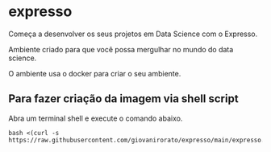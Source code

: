 # expresso

Começa a desenvolver os seus projetos em Data Science com o Expresso.

Ambiente criado para que você possa mergulhar no mundo do data science.

O ambiente usa o docker para criar o seu ambiente.

## Para fazer criação da imagem via shell script

Abra um terminal shell e execute o comando abaixo.

<!--
Link curto

    bash <(curl -s https://url.gratis/aL32E)
-->

    bash <(curl -s https://raw.githubusercontent.com/giovanirorato/expresso/main/expresso.sh)
